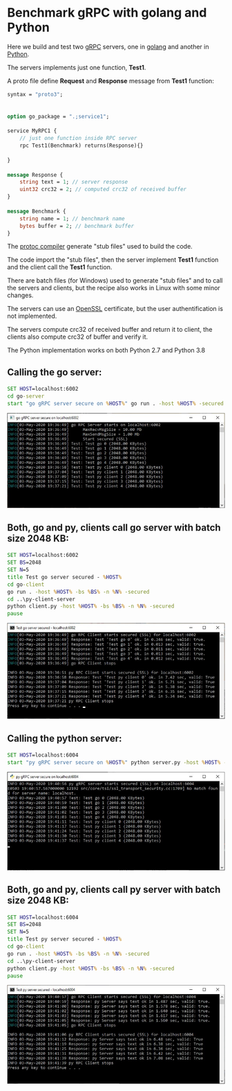 # Benchmark gRPC with golang and Python

Here we build and test two [gRPC](https://grpc.io/) servers, one in 
[golang](https://golang.org/) and another in 
[Python](https://www.python.org/).

The servers implements just one function, **Test1**.

A proto file define **Request** and **Response** message from **Test1** function:

```proto
syntax = "proto3";


option go_package = ".;service1";

service MyRPC1 {
    // just one function inside RPC server
    rpc Test1(Benchmark) returns(Response){}

}

message Response {
    string text = 1; // server response
    uint32 crc32 = 2; // computed crc32 of received buffer
}

message Benchmark {
    string name = 1; // benchmark name
    bytes buffer = 2; // benchmark buffer
}
```

The [protoc compiler](https://github.com/protocolbuffers/protobuf/releases) generate "stub files" used to build the code.

The code import the "stub files", then the server implement **Test1** function and the client call the **Test1** function.

There are batch files (for Windows) used to generate "stub files" and to call the servers and clients, but the recipe also works in Linux with some minor changes.

The servers can use an [OpenSSL](https://www.openssl.org/) certificate, but the user authentification is not implemented.

The servers compute crc32 of received buffer and return it to client, 
the clients also compute crc32 of buffer and verify it.

The Python implementation works on both Python 2.7 and Python 3.8

## Calling the go server:

```cmd
SET HOST=localhost:6002
cd go-server
start "go gRPC server secure on %HOST%" go run . -host %HOST% -secured
```

![go server](screenshots/go-server.jpg)

## Both, go and py, clients call go server with batch size 2048 KB:

```cmd
SET HOST=localhost:6002
SET BS=2048
SET N=5
title Test go server secured - %HOST%
cd go-client
go run . -host %HOST% -bs %BS% -n %N% -secured
cd ..\py-client-server
python client.py -host %HOST% -bs %BS% -n %N% -secured
pause
```
![go and py client call go server](screenshots/client-test-go-server.jpg)


## Calling the python server:

```cmd
SET HOST=localhost:6004
start "py gRPC server secure on %HOST%" python server.py -host %HOST% -secured
```

![py server](screenshots/py-server.jpg)

## Both, go and py, clients call py server with batch size 2048 KB:

```cmd
SET HOST=localhost:6004
SET BS=2048
SET N=5
title Test py server secured - %HOST%
cd go-client
go run . -host %HOST% -bs %BS% -n %N% -secured
cd ..\py-client-server
python client.py -host %HOST% -bs %BS% -n %N% -secured
pause
```
![go and py client call py server](screenshots/client-test-py-server.jpg)

